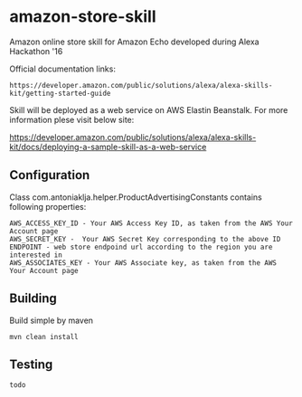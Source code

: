 # amazon-store-skill
Amazon online store skill for Amazon Echo developed during Alexa Hackathon '16 

Official documentation links:

    https://developer.amazon.com/public/solutions/alexa/alexa-skills-kit/getting-started-guide

Skill will be deployed as a web service on AWS Elastin Beanstalk. For more information plese visit below site:

  https://developer.amazon.com/public/solutions/alexa/alexa-skills-kit/docs/deploying-a-sample-skill-as-a-web-service

## Configuration

Class com.antoniaklja.helper.ProductAdvertisingConstants contains following properties:

    AWS_ACCESS_KEY_ID - Your AWS Access Key ID, as taken from the AWS Your Account page
    AWS_SECRET_KEY -  Your AWS Secret Key corresponding to the above ID
    ENDPOINT - web store endpoind url according to the region you are interested in
    AWS_ASSOCIATES_KEY - Your AWS Associate key, as taken from the AWS Your Account page

## Building

Build simple by maven

    mvn clean install

## Testing

    todo
